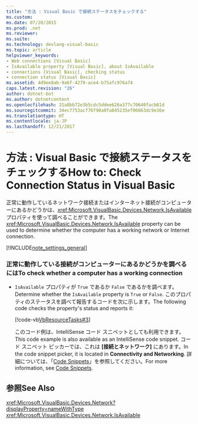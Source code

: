 ```yaml
---
title: "方法 : Visual Basic で接続ステータスをチェックする"
ms.custom: 
ms.date: 07/20/2015
ms.prod: .net
ms.reviewer: 
ms.suite: 
ms.technology: devlang-visual-basic
ms.topic: article
helpviewer_keywords:
- Web connections [Visual Basic]
- IsAvailable property [Visual Basic], about IsAvailable
- connections [Visual Basic], checking status
- connection status [Visual Basic]
ms.assetid: 4d9ee8ab-9a6f-4279-ace4-b75afc976a74
caps.latest.revision: "26"
author: dotnet-bot
ms.author: dotnetcontent
ms.openlocfilehash: 31a8bb72e3b5cdc5ddee626a377c70640facb81d
ms.sourcegitcommit: 34ec7753acf76f90a0fa845235ef06663dc9e36e
ms.translationtype: HT
ms.contentlocale: ja-JP
ms.lasthandoff: 12/21/2017
---
```

# <a name="how-to-check-connection-status-in-visual-basic"></a><span data-ttu-id="dea8b-102">方法 : Visual Basic で接続ステータスをチェックする</span><span class="sxs-lookup"><span data-stu-id="dea8b-102">How to: Check Connection Status in Visual Basic</span></span>
<span data-ttu-id="dea8b-103">正常に動作しているネットワーク接続またはインターネット接続がコンピューターにあるかどうかは、<xref:Microsoft.VisualBasic.Devices.Network.IsAvailable> プロパティを使って調べることができます。</span><span class="sxs-lookup"><span data-stu-id="dea8b-103">The <xref:Microsoft.VisualBasic.Devices.Network.IsAvailable> property can be used to determine whether the computer has a working network or Internet connection.</span></span>  
  
[!INCLUDE[note_settings_general](~/includes/note-settings-general-md.md)]  
  
### <a name="to-check-whether-a-computer-has-a-working-connection"></a><span data-ttu-id="dea8b-104">正常に動作している接続がコンピューターにあるかどうかを調べるには</span><span class="sxs-lookup"><span data-stu-id="dea8b-104">To check whether a computer has a working connection</span></span>  
  
-   <span data-ttu-id="dea8b-105">`IsAvailable` プロパティが `True` であるか `False` であるかを調べます。</span><span class="sxs-lookup"><span data-stu-id="dea8b-105">Determine whether the `IsAvailable` property is `True` or `False`.</span></span> <span data-ttu-id="dea8b-106">このプロパティのステータスを調べて報告するコードを次に示します。</span><span class="sxs-lookup"><span data-stu-id="dea8b-106">The following code checks the property's status and reports it:</span></span>  
  
     [!code-vb[VbResourceTasks#3](../../../../visual-basic/developing-apps/programming/computer-resources/codesnippet/VisualBasic/how-to-check-connection-status_1.vb)]  
  
     <span data-ttu-id="dea8b-107">このコード例は、IntelliSense コード スニペットとしても利用できます。</span><span class="sxs-lookup"><span data-stu-id="dea8b-107">This code example is also available as an IntelliSense code snippet.</span></span> <span data-ttu-id="dea8b-108">コード スニペット ピッカーでは、これは **[接続とネットワーク]** にあります。</span><span class="sxs-lookup"><span data-stu-id="dea8b-108">In the code snippet picker, it is located in **Connectivity and Networking**.</span></span> <span data-ttu-id="dea8b-109">詳細については、「[Code Snippets](/visualstudio/ide/code-snippets)」を参照してください。</span><span class="sxs-lookup"><span data-stu-id="dea8b-109">For more information, see [Code Snippets](/visualstudio/ide/code-snippets).</span></span>  
  
## <a name="see-also"></a><span data-ttu-id="dea8b-110">参照</span><span class="sxs-lookup"><span data-stu-id="dea8b-110">See Also</span></span>  
 <xref:Microsoft.VisualBasic.Devices.Network?displayProperty=nameWithType>  
 <xref:Microsoft.VisualBasic.Devices.Network.IsAvailable>
